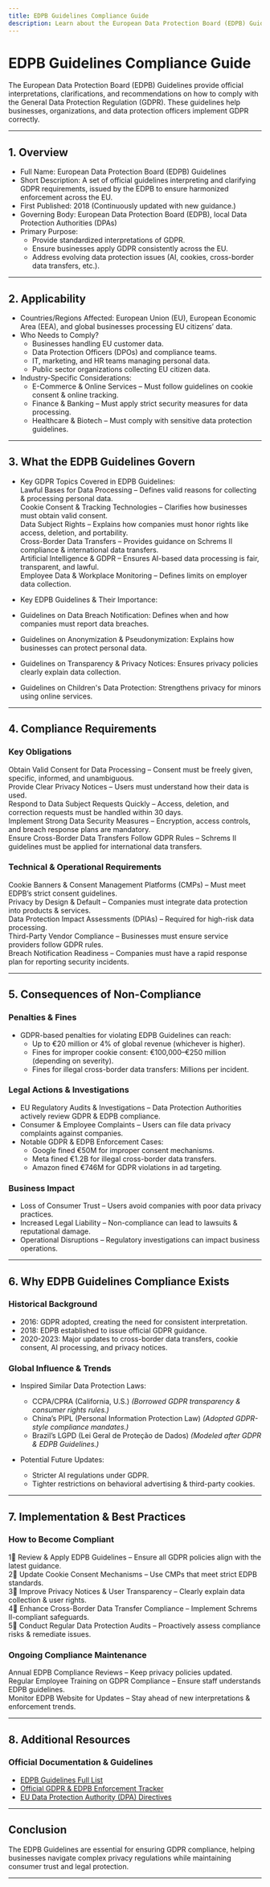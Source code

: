 ```yaml
---
title: EDPB Guidelines Compliance Guide
description: Learn about the European Data Protection Board (EDPB) Guidelines, their requirements, enforcement, and best practices for GDPR compliance.
---
```


# EDPB Guidelines Compliance Guide
The European Data Protection Board (EDPB) Guidelines provide official interpretations, clarifications, and recommendations on how to comply with the General Data Protection Regulation (GDPR). These guidelines help businesses, organizations, and data protection officers implement GDPR correctly.

---

## 1. Overview
- Full Name: European Data Protection Board (EDPB) Guidelines  
- Short Description: A set of official guidelines interpreting and clarifying GDPR requirements, issued by the EDPB to ensure harmonized enforcement across the EU.  
- First Published: 2018 (Continuously updated with new guidance.)  
- Governing Body: European Data Protection Board (EDPB), local Data Protection Authorities (DPAs)  
- Primary Purpose:  
  - Provide standardized interpretations of GDPR.  
  - Ensure businesses apply GDPR consistently across the EU.  
  - Address evolving data protection issues (AI, cookies, cross-border data transfers, etc.).  

---

## 2. Applicability
- Countries/Regions Affected: European Union (EU), European Economic Area (EEA), and global businesses processing EU citizens’ data.  
- Who Needs to Comply?  
  - Businesses handling EU customer data.  
  - Data Protection Officers (DPOs) and compliance teams.  
  - IT, marketing, and HR teams managing personal data.  
  - Public sector organizations collecting EU citizen data.  
- Industry-Specific Considerations:  
  - E-Commerce & Online Services – Must follow guidelines on cookie consent & online tracking.  
  - Finance & Banking – Must apply strict security measures for data processing.  
  - Healthcare & Biotech – Must comply with sensitive data protection guidelines.  

---

## 3. What the EDPB Guidelines Govern
- Key GDPR Topics Covered in EDPB Guidelines:  
   Lawful Bases for Data Processing – Defines valid reasons for collecting & processing personal data.  
   Cookie Consent & Tracking Technologies – Clarifies how businesses must obtain valid consent.  
   Data Subject Rights – Explains how companies must honor rights like access, deletion, and portability.  
   Cross-Border Data Transfers – Provides guidance on Schrems II compliance & international data transfers.  
   Artificial Intelligence & GDPR – Ensures AI-based data processing is fair, transparent, and lawful.  
   Employee Data & Workplace Monitoring – Defines limits on employer data collection.  

- Key EDPB Guidelines & Their Importance:  
- Guidelines on Data Breach Notification: Defines when and how companies must report data breaches.  
- Guidelines on Anonymization & Pseudonymization: Explains how businesses can protect personal data.  
- Guidelines on Transparency & Privacy Notices: Ensures privacy policies clearly explain data collection.  
- Guidelines on Children's Data Protection: Strengthens privacy for minors using online services.  

---

## 4. Compliance Requirements
### Key Obligations
 Obtain Valid Consent for Data Processing – Consent must be freely given, specific, informed, and unambiguous.  
 Provide Clear Privacy Notices – Users must understand how their data is used.  
 Respond to Data Subject Requests Quickly – Access, deletion, and correction requests must be handled within 30 days.  
 Implement Strong Data Security Measures – Encryption, access controls, and breach response plans are mandatory.  
 Ensure Cross-Border Data Transfers Follow GDPR Rules – Schrems II guidelines must be applied for international data transfers.  

### Technical & Operational Requirements
 Cookie Banners & Consent Management Platforms (CMPs) – Must meet EDPB’s strict consent guidelines.  
 Privacy by Design & Default – Companies must integrate data protection into products & services.  
 Data Protection Impact Assessments (DPIAs) – Required for high-risk data processing.  
 Third-Party Vendor Compliance – Businesses must ensure service providers follow GDPR rules.  
 Breach Notification Readiness – Companies must have a rapid response plan for reporting security incidents.  

---

## 5. Consequences of Non-Compliance
### Penalties & Fines
- GDPR-based penalties for violating EDPB Guidelines can reach:  
  - Up to €20 million or 4% of global revenue (whichever is higher).  
  - Fines for improper cookie consent: €100,000–€250 million (depending on severity).  
  - Fines for illegal cross-border data transfers: Millions per incident.  

### Legal Actions & Investigations
- EU Regulatory Audits & Investigations – Data Protection Authorities actively review GDPR & EDPB compliance.  
- Consumer & Employee Complaints – Users can file data privacy complaints against companies.  
- Notable GDPR & EDPB Enforcement Cases:  
  - Google fined €50M for improper consent mechanisms.  
  - Meta fined €1.2B for illegal cross-border data transfers.  
  - Amazon fined €746M for GDPR violations in ad targeting.  

### Business Impact
- Loss of Consumer Trust – Users avoid companies with poor data privacy practices.  
- Increased Legal Liability – Non-compliance can lead to lawsuits & reputational damage.  
- Operational Disruptions – Regulatory investigations can impact business operations.  

---

## 6. Why EDPB Guidelines Compliance Exists
### Historical Background
- 2016: GDPR adopted, creating the need for consistent interpretation.  
- 2018: EDPB established to issue official GDPR guidance.  
- 2020-2023: Major updates to cross-border data transfers, cookie consent, AI processing, and privacy notices.  

### Global Influence & Trends
- Inspired Similar Data Protection Laws:  
  - CCPA/CPRA (California, U.S.) *(Borrowed GDPR transparency & consumer rights rules.)*  
  - China’s PIPL (Personal Information Protection Law) *(Adopted GDPR-style compliance mandates.)*  
  - Brazil’s LGPD (Lei Geral de Proteção de Dados) *(Modeled after GDPR & EDPB Guidelines.)*  

- Potential Future Updates:  
  - Stricter AI regulations under GDPR.  
  - Tighter restrictions on behavioral advertising & third-party cookies.  

---

## 7. Implementation & Best Practices
### How to Become Compliant
1⃣ Review & Apply EDPB Guidelines – Ensure all GDPR policies align with the latest guidance.  
2⃣ Update Cookie Consent Mechanisms – Use CMPs that meet strict EDPB standards.  
3⃣ Improve Privacy Notices & User Transparency – Clearly explain data collection & user rights.  
4⃣ Enhance Cross-Border Data Transfer Compliance – Implement Schrems II-compliant safeguards.  
5⃣ Conduct Regular Data Protection Audits – Proactively assess compliance risks & remediate issues.  

### Ongoing Compliance Maintenance
 Annual EDPB Compliance Reviews – Keep privacy policies updated.  
 Regular Employee Training on GDPR Compliance – Ensure staff understands EDPB guidelines.  
 Monitor EDPB Website for Updates – Stay ahead of new interpretations & enforcement trends.  

---

## 8. Additional Resources
### Official Documentation & Guidelines
- [ EDPB Guidelines Full List](https://edpb.europa.eu/our-work-tools/our-documents/guidelines_en)  
- [ Official GDPR & EDPB Enforcement Tracker](https://gdpr.eu/fines/)  
- [ EU Data Protection Authority (DPA) Directives](https://ec.europa.eu/info/law/law-topic/data-protection_en)  

---

## Conclusion
The EDPB Guidelines are essential for ensuring GDPR compliance, helping businesses navigate complex privacy regulations while maintaining consumer trust and legal protection.

---
